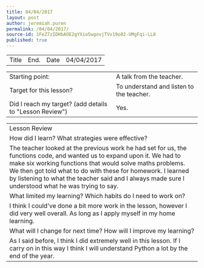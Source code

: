 ```yaml
---
title: 04/04/2017
layout: post
author: jeremiah.puren
permalink: /04/04/2017/
source-id: 1FeZ7zIDHbAOE2gYXio5wgovjTVv19o02-UMgFqi-LL8
published: true
---
```

<table>
  <tr>
    <td>Title</td>
    <td>End.</td>
    <td>Date</td>
    <td>04/04/2017</td>
  </tr>
</table>


<table>
  <tr>
    <td>Starting point:</td>
    <td>A talk from the teacher.</td>
  </tr>
  <tr>
    <td>Target for this lesson?</td>
    <td>To understand and listen to the teacher.</td>
  </tr>
  <tr>
    <td>Did I reach my target? 
(add details to "Lesson Review")</td>
    <td>Yes.</td>
  </tr>
</table>


<table>
  <tr>
    <td>Lesson Review</td>
  </tr>
  <tr>
    <td>How did I learn? What strategies were effective? </td>
  </tr>
  <tr>
    <td>The teacher looked at the previous work he had set for us, the functions code, and wanted us to expand upon it. We had to make six working functions that would solve maths problems. We then got told what to do with these for homework.  I learned by listening to what the teacher said and I always made sure I understood what he was trying to say.</td>
  </tr>
  <tr>
    <td>What limited my learning? Which habits do I need to work on? </td>
  </tr>
  <tr>
    <td>I think I could've done a bit more work in the lesson, however I did very well overall. As long as I apply myself in my home learning.</td>
  </tr>
  <tr>
    <td>What will I change for next time? How will I improve my learning?</td>
  </tr>
  <tr>
    <td>As I said before, I think I did extremely well in this lesson. If I carry on in this way I think I will understand Python a lot by the end of the year.</td>
  </tr>
</table>


